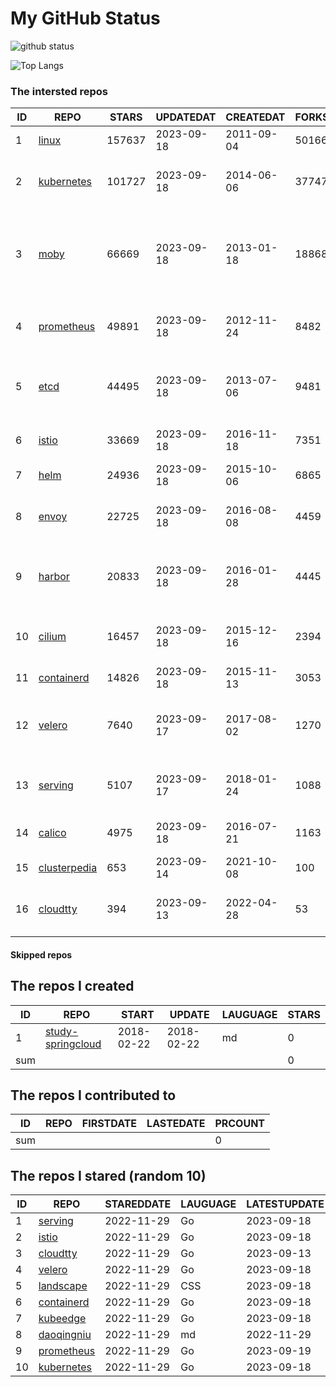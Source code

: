 # My GitHub Status

<img src="https://github-readme-stats-1.yihong0618.vercel.app/api?username=daoqingniu&show_icons=true&&&hide_title=true&count_private=true" alt="github status" />

![Top Langs](https://github-readme-stats-1.yihong0618.vercel.app/api/top-langs/?username=daoqingniu&layout=compact)

<!--START_SECTION:github_repos-->
### The intersted repos
| ID |                              REPO                               | STARS  | UPDATEDAT  | CREATEDAT  | FORKSCOUNT |                                              DESCRIPTIONS                                              |
|----|-----------------------------------------------------------------|--------|------------|------------|------------|--------------------------------------------------------------------------------------------------------|
|  1 | [linux](https://github.com/torvalds/linux)                      | 157637 | 2023-09-18 | 2011-09-04 |      50166 | Linux kernel source tree                                                                               |
|  2 | [kubernetes](https://github.com/kubernetes/kubernetes)          | 101727 | 2023-09-18 | 2014-06-06 |      37747 | Production-Grade Container Scheduling and Management                                                   |
|  3 | [moby](https://github.com/moby/moby)                            |  66669 | 2023-09-18 | 2013-01-18 |      18868 | Moby Project - a collaborative project for the container ecosystem to assemble container-based systems |
|  4 | [prometheus](https://github.com/prometheus/prometheus)          |  49891 | 2023-09-18 | 2012-11-24 |       8482 | The Prometheus monitoring system and time series database.                                             |
|  5 | [etcd](https://github.com/etcd-io/etcd)                         |  44495 | 2023-09-18 | 2013-07-06 |       9481 | Distributed reliable key-value store for the most critical data of a distributed system                |
|  6 | [istio](https://github.com/istio/istio)                         |  33669 | 2023-09-18 | 2016-11-18 |       7351 | Connect, secure, control, and observe services.                                                        |
|  7 | [helm](https://github.com/helm/helm)                            |  24936 | 2023-09-18 | 2015-10-06 |       6865 | The Kubernetes Package Manager                                                                         |
|  8 | [envoy](https://github.com/envoyproxy/envoy)                    |  22725 | 2023-09-18 | 2016-08-08 |       4459 | Cloud-native high-performance edge/middle/service proxy                                                |
|  9 | [harbor](https://github.com/goharbor/harbor)                    |  20833 | 2023-09-18 | 2016-01-28 |       4445 | An open source trusted cloud native registry project that stores, signs, and scans content.            |
| 10 | [cilium](https://github.com/cilium/cilium)                      |  16457 | 2023-09-18 | 2015-12-16 |       2394 | eBPF-based Networking, Security, and Observability                                                     |
| 11 | [containerd](https://github.com/containerd/containerd)          |  14826 | 2023-09-18 | 2015-11-13 |       3053 | An open and reliable container runtime                                                                 |
| 12 | [velero](https://github.com/vmware-tanzu/velero)                |   7640 | 2023-09-17 | 2017-08-02 |       1270 | Backup and migrate Kubernetes applications and their persistent volumes                                |
| 13 | [serving](https://github.com/knative/serving)                   |   5107 | 2023-09-17 | 2018-01-24 |       1088 | Kubernetes-based, scale-to-zero, request-driven compute                                                |
| 14 | [calico](https://github.com/projectcalico/calico)               |   4975 | 2023-09-18 | 2016-07-21 |       1163 | Cloud native networking and network security                                                           |
| 15 | [clusterpedia](https://github.com/clusterpedia-io/clusterpedia) |    653 | 2023-09-14 | 2021-10-08 |        100 | The Encyclopedia of Kubernetes clusters                                                                |
| 16 | [cloudtty](https://github.com/cloudtty/cloudtty)                |    394 | 2023-09-13 | 2022-04-28 |         53 | A Friendly Kubernetes CloudShell (Web Terminal) !                                                      |



#### Skipped repos
<!--END_SECTION:github_repos-->

<!--START_SECTION:my_github-->
## The repos I created
| ID  |                                 REPO                                 |   START    |   UPDATE   | LAUGUAGE | STARS |
|-----|----------------------------------------------------------------------|------------|------------|----------|-------|
|   1 | [study-springcloud](https://github.com/daoqingniu/study-springcloud) | 2018-02-22 | 2018-02-22 | md       |     0 |
| sum |                                                                      |            |            |          |     0 |

## The repos I contributed to
| ID  | REPO | FIRSTDATE | LASTEDATE | PRCOUNT |
|-----|------|-----------|-----------|---------|
| sum |      |           |           |       0 |

## The repos I stared (random 10)
| ID |                          REPO                          | STAREDDATE | LAUGUAGE | LATESTUPDATE |
|----|--------------------------------------------------------|------------|----------|--------------|
|  1 | [serving](https://github.com/knative/serving)          | 2022-11-29 | Go       | 2023-09-18   |
|  2 | [istio](https://github.com/istio/istio)                | 2022-11-29 | Go       | 2023-09-18   |
|  3 | [cloudtty](https://github.com/cloudtty/cloudtty)       | 2022-11-29 | Go       | 2023-09-13   |
|  4 | [velero](https://github.com/vmware-tanzu/velero)       | 2022-11-29 | Go       | 2023-09-18   |
|  5 | [landscape](https://github.com/cncf/landscape)         | 2022-11-29 | CSS      | 2023-09-18   |
|  6 | [containerd](https://github.com/containerd/containerd) | 2022-11-29 | Go       | 2023-09-18   |
|  7 | [kubeedge](https://github.com/kubeedge/kubeedge)       | 2022-11-29 | Go       | 2023-09-18   |
|  8 | [daoqingniu](https://github.com/daoqingniu/daoqingniu) | 2022-11-29 | md       | 2022-11-29   |
|  9 | [prometheus](https://github.com/prometheus/prometheus) | 2022-11-29 | Go       | 2023-09-19   |
| 10 | [kubernetes](https://github.com/kubernetes/kubernetes) | 2022-11-29 | Go       | 2023-09-18   |

<!--END_SECTION:my_github-->
